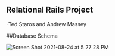 ## Relational Rails Project
-Ted Staros and Andrew Massey

##Database Schema

![Screen Shot 2021-08-24 at 5 27 28 PM](https://user-images.githubusercontent.com/75844153/131721237-a3d7cdeb-e47f-4559-9d9c-27fd7fece1d9.png)
